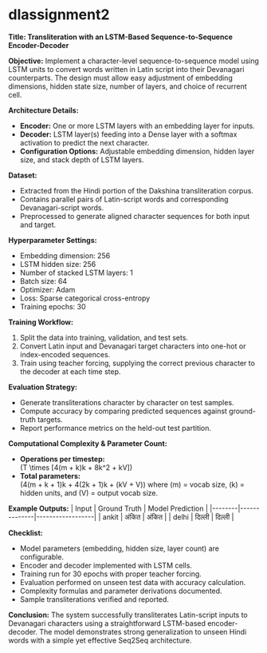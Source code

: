 # dlassignment2
**Title: Transliteration with an LSTM-Based Sequence-to-Sequence Encoder-Decoder**

**Objective:**
Implement a character-level sequence-to-sequence model using LSTM units to convert words written in Latin script into their Devanagari counterparts. The design must allow easy adjustment of embedding dimensions, hidden state size, number of layers, and choice of recurrent cell.

**Architecture Details:**
- **Encoder:** One or more LSTM layers with an embedding layer for inputs.
- **Decoder:** LSTM layer(s) feeding into a Dense layer with a softmax activation to predict the next character.
- **Configuration Options:** Adjustable embedding dimension, hidden layer size, and stack depth of LSTM layers.

**Dataset:**
- Extracted from the Hindi portion of the Dakshina transliteration corpus.
- Contains parallel pairs of Latin-script words and corresponding Devanagari-script words.
- Preprocessed to generate aligned character sequences for both input and target.

**Hyperparameter Settings:**
- Embedding dimension: 256
- LSTM hidden size: 256
- Number of stacked LSTM layers: 1
- Batch size: 64
- Optimizer: Adam
- Loss: Sparse categorical cross-entropy
- Training epochs: 30

**Training Workflow:**
1. Split the data into training, validation, and test sets.
2. Convert Latin input and Devanagari target characters into one-hot or index-encoded sequences.
3. Train using teacher forcing, supplying the correct previous character to the decoder at each time step.

**Evaluation Strategy:**
- Generate transliterations character by character on test samples.
- Compute accuracy by comparing predicted sequences against ground-truth targets.
- Report performance metrics on the held-out test partition.

**Computational Complexity & Parameter Count:**
- **Operations per timestep:**\
  \(T \times [4(m + k)k + 8k^2 + kV]\)
- **Total parameters:**\
  \(4(m + k + 1)k + 4(2k + 1)k + (kV + V)\)
  where \(m\) = vocab size, \(k\) = hidden units, and \(V\) = output vocab size.

**Example Outputs:**
| Input  | Ground Truth | Model Prediction |
|--------|--------------|------------------|
| ankit  | अंकित       | अंकित            |
| delhi  | दिल्ली       | दिल्ली            |

**Checklist:**
- Model parameters (embedding, hidden size, layer count) are configurable.
- Encoder and decoder implemented with LSTM cells.
- Training run for 30 epochs with proper teacher forcing.
- Evaluation performed on unseen test data with accuracy calculation.
- Complexity formulas and parameter derivations documented.
- Sample transliterations verified and reported.

**Conclusion:**
The system successfully transliterates Latin-script inputs to Devanagari characters using a straightforward LSTM-based encoder-decoder. The model demonstrates strong generalization to unseen Hindi words with a simple yet effective Seq2Seq architecture.

